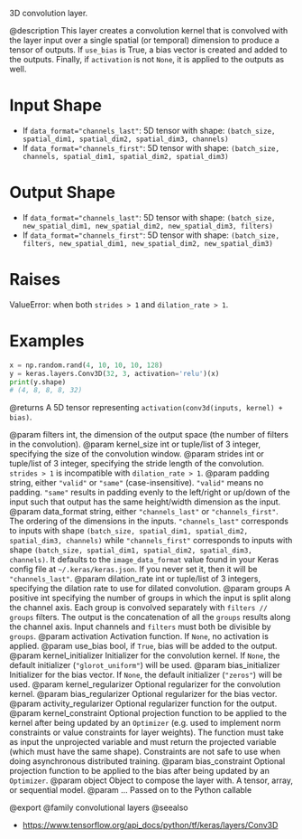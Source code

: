 3D convolution layer.

@description
This layer creates a convolution kernel that is convolved with the layer
input over a single spatial (or temporal) dimension to produce a tensor of
outputs. If `use_bias` is True, a bias vector is created and added to the
outputs. Finally, if `activation` is not `None`, it is applied to the
outputs as well.

# Input Shape
- If `data_format="channels_last"`:
    5D tensor with shape:
    `(batch_size, spatial_dim1, spatial_dim2, spatial_dim3, channels)`
- If `data_format="channels_first"`:
    5D tensor with shape:
    `(batch_size, channels, spatial_dim1, spatial_dim2, spatial_dim3)`

# Output Shape
- If `data_format="channels_last"`:
    5D tensor with shape:
    `(batch_size, new_spatial_dim1, new_spatial_dim2, new_spatial_dim3,
    filters)`
- If `data_format="channels_first"`:
    5D tensor with shape:
    `(batch_size, filters, new_spatial_dim1, new_spatial_dim2,
    new_spatial_dim3)`

# Raises
ValueError: when both `strides > 1` and `dilation_rate > 1`.

# Examples
```python
x = np.random.rand(4, 10, 10, 10, 128)
y = keras.layers.Conv3D(32, 3, activation='relu')(x)
print(y.shape)
# (4, 8, 8, 8, 32)
```

@returns
A 5D tensor representing `activation(conv3d(inputs, kernel) + bias)`.

@param filters int, the dimension of the output space (the number of filters
    in the convolution).
@param kernel_size int or tuple/list of 3 integer, specifying the size of the
    convolution window.
@param strides int or tuple/list of 3 integer, specifying the stride length
    of the convolution. `strides > 1` is incompatible with
    `dilation_rate > 1`.
@param padding string, either `"valid"` or `"same"` (case-insensitive).
    `"valid"` means no padding. `"same"` results in padding evenly to
    the left/right or up/down of the input such that output has the same
    height/width dimension as the input.
@param data_format string, either `"channels_last"` or `"channels_first"`.
    The ordering of the dimensions in the inputs. `"channels_last"`
    corresponds to inputs with shape
    `(batch_size, spatial_dim1, spatial_dim2, spatial_dim3, channels)`
    while `"channels_first"` corresponds to inputs with shape
    `(batch_size, spatial_dim1, spatial_dim2, spatial_dim3, channels)`.
    It defaults to the `image_data_format` value found in your Keras
    config file at `~/.keras/keras.json`. If you never set it, then it
    will be `"channels_last"`.
@param dilation_rate int or tuple/list of 3 integers, specifying the dilation
    rate to use for dilated convolution.
@param groups A positive int specifying the number of groups in which the
    input is split along the channel axis. Each group is convolved
    separately with `filters // groups` filters. The output is the
    concatenation of all the `groups` results along the channel axis.
    Input channels and `filters` must both be divisible by `groups`.
@param activation Activation function. If `None`, no activation is applied.
@param use_bias bool, if `True`, bias will be added to the output.
@param kernel_initializer Initializer for the convolution kernel. If `None`,
    the default initializer (`"glorot_uniform"`) will be used.
@param bias_initializer Initializer for the bias vector. If `None`, the
    default initializer (`"zeros"`) will be used.
@param kernel_regularizer Optional regularizer for the convolution kernel.
@param bias_regularizer Optional regularizer for the bias vector.
@param activity_regularizer Optional regularizer function for the output.
@param kernel_constraint Optional projection function to be applied to the
    kernel after being updated by an `Optimizer` (e.g. used to implement
    norm constraints or value constraints for layer weights). The
    function must take as input the unprojected variable and must return
    the projected variable (which must have the same shape). Constraints
    are not safe to use when doing asynchronous distributed training.
@param bias_constraint Optional projection function to be applied to the
    bias after being updated by an `Optimizer`.
@param object Object to compose the layer with. A tensor, array, or sequential model.
@param ... Passed on to the Python callable

@export
@family convolutional layers
@seealso
+ <https://www.tensorflow.org/api_docs/python/tf/keras/layers/Conv3D>
